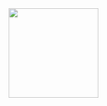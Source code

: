 <div align="center">
  <a href="https://github.com/AlexandreCotorobai">
  <img height="180em" src="https://github-readme-stats-gsjs-paksl8lxw-alexandrecotorobai.vercel.app/api/?username=AlexandreCotorobai&show_icons=true&theme=transparent&include_all_commits=true&count_private=true"/>
  <img height="180em" src="https://github-readme-stats-gsjs-paksl8lxw-alexandrecotorobai.vercel.app/api/top-langs/?username=AlexandreCotorobai&layout=compact&langs_count=7&theme=transparent/>
</div>
